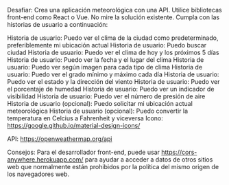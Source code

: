 Desafiar: Crea una aplicación meteorológica con una API. Utilice bibliotecas front-end como React o Vue. No mire la solución existente. Cumpla con las historias de usuario a continuación:

Historia de usuario: Puedo ver el clima de la ciudad como predeterminado, preferiblemente mi ubicación actual
Historia de usuario: Puedo buscar ciudad
Historia de usuario: Puedo ver el clima de hoy y los próximos 5 días
Historia de usuario: Puedo ver la fecha y el lugar del clima
Historia de usuario: Puedo ver según imagen para cada tipo de clima
Historia de usuario: Puedo ver el grado mínimo y máximo cada día
Historia de usuario: Puedo ver el estado y la dirección del viento
Historia de usuario: Puedo ver el porcentaje de humedad
Historia de usuario: Puedo ver un indicador de visibilidad
Historia de usuario: Puedo ver el número de presión de aire
Historia de usuario (opcional): Puedo solicitar mi ubicación actual meteorológica
Historia de usuario (opcional): Puedo convertir la temperatura en Celcius a Fahrenheit y viceversa
Icono: https://google.github.io/material-design-icons/

API: https://openweathermap.org/api

Consejos: Para el desarrollador front-end, puede usar https://cors-anywhere.herokuapp.com/ para ayudar a acceder a datos de otros sitios web que normalmente están prohibidos por la política del mismo origen de los navegadores web.